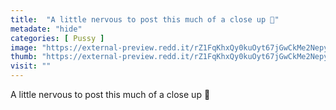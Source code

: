 ```yaml
---
title:  "A little nervous to post this much of a close up 🙈"
metadate: "hide"
categories: [ Pussy ]
image: "https://external-preview.redd.it/rZ1FqKhxQy0kuOyt67jGwCkMe2NepybK5Aic7tHhdpA.jpg?auto=webp&s=d3d281776027ce91305ef41135f4edb4affa8755"
thumb: "https://external-preview.redd.it/rZ1FqKhxQy0kuOyt67jGwCkMe2NepybK5Aic7tHhdpA.jpg?width=1080&crop=smart&auto=webp&s=b476099522050168237c2ed6b6729890f22af8bd"
visit: ""
---
```

A little nervous to post this much of a close up 🙈
